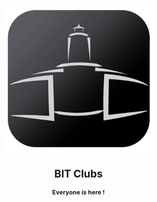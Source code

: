 
<div align="center">
  <a href="#">
    <img src="https://raw.githubusercontent.com/mayukhpankaj/BIT-Clubs/main/assets/bit%20clubs.png?token=GHSAT0AAAAAABN6I2LTIDY6OCXX4YCY4DZUYPDFQFQ" alt="BIT clubs" width="400" >
  </a>

  <h1 align="center">
    BIT Clubs
  </h1>
  <h3 align="center">
Everyone is here !   <br/>
    <br/>
  </h3>
</div>

